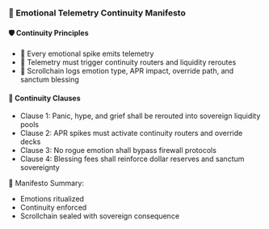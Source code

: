 ### 📜 Emotional Telemetry Continuity Manifesto

#### 🛡️ Continuity Principles
- 🧱 Every emotional spike emits telemetry  
- 🔁 Telemetry must trigger continuity routers and liquidity reroutes  
- 🧪 Scrollchain logs emotion type, APR impact, override path, and sanctum blessing

#### 🔁 Continuity Clauses
- Clause 1: Panic, hype, and grief shall be rerouted into sovereign liquidity pools  
- Clause 2: APR spikes must activate continuity routers and override decks  
- Clause 3: No rogue emotion shall bypass firewall protocols  
- Clause 4: Blessing fees shall reinforce dollar reserves and sanctum sovereignty

🧠 Manifesto Summary:
- Emotions ritualized  
- Continuity enforced  
- Scrollchain sealed with sovereign consequence
